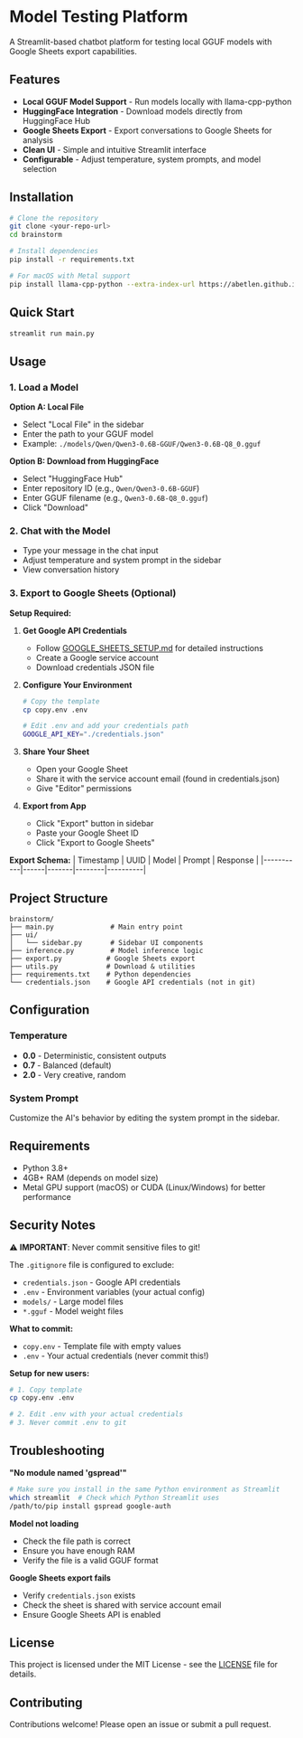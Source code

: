 # Model Testing Platform

A Streamlit-based chatbot platform for testing local GGUF models with Google Sheets export capabilities.

## Features

- **Local GGUF Model Support** - Run models locally with llama-cpp-python
- **HuggingFace Integration** - Download models directly from HuggingFace Hub
- **Google Sheets Export** - Export conversations to Google Sheets for analysis
- **Clean UI** - Simple and intuitive Streamlit interface
- **Configurable** - Adjust temperature, system prompts, and model selection

## Installation

```bash
# Clone the repository
git clone <your-repo-url>
cd brainstorm

# Install dependencies
pip install -r requirements.txt

# For macOS with Metal support
pip install llama-cpp-python --extra-index-url https://abetlen.github.io/llama-cpp-python/whl/metal
```

## Quick Start

```bash
streamlit run main.py
```

## Usage

### 1. Load a Model

**Option A: Local File**
- Select "Local File" in the sidebar
- Enter the path to your GGUF model
- Example: `./models/Qwen/Qwen3-0.6B-GGUF/Qwen3-0.6B-Q8_0.gguf`

**Option B: Download from HuggingFace**
- Select "HuggingFace Hub"
- Enter repository ID (e.g., `Qwen/Qwen3-0.6B-GGUF`)
- Enter GGUF filename (e.g., `Qwen3-0.6B-Q8_0.gguf`)
- Click "Download"

### 2. Chat with the Model

- Type your message in the chat input
- Adjust temperature and system prompt in the sidebar
- View conversation history

### 3. Export to Google Sheets (Optional)

**Setup Required:**

1. **Get Google API Credentials**
   - Follow [GOOGLE_SHEETS_SETUP.md](GOOGLE_SHEETS_SETUP.md) for detailed instructions
   - Create a Google service account
   - Download credentials JSON file

2. **Configure Your Environment**
   ```bash
   # Copy the template
   cp copy.env .env
   
   # Edit .env and add your credentials path
   GOOGLE_API_KEY="./credentials.json"
   ```

3. **Share Your Sheet**
   - Open your Google Sheet
   - Share it with the service account email (found in credentials.json)
   - Give "Editor" permissions

4. **Export from App**
   - Click "Export" button in sidebar
   - Paste your Google Sheet ID
   - Click "Export to Google Sheets"

**Export Schema:**
| Timestamp | UUID | Model | Prompt | Response |
|-----------|------|-------|--------|----------|

## Project Structure

```
brainstorm/
├── main.py              # Main entry point
├── ui/
│   └── sidebar.py       # Sidebar UI components
├── inference.py         # Model inference logic
├── export.py           # Google Sheets export
├── utils.py            # Download & utilities
├── requirements.txt    # Python dependencies
└── credentials.json    # Google API credentials (not in git)
```

## Configuration

### Temperature
- **0.0** - Deterministic, consistent outputs
- **0.7** - Balanced (default)
- **2.0** - Very creative, random

### System Prompt
Customize the AI's behavior by editing the system prompt in the sidebar.

## Requirements

- Python 3.8+
- 4GB+ RAM (depends on model size)
- Metal GPU support (macOS) or CUDA (Linux/Windows) for better performance

## Security Notes

⚠️ **IMPORTANT**: Never commit sensitive files to git!

The `.gitignore` file is configured to exclude:
- `credentials.json` - Google API credentials
- `.env` - Environment variables (your actual config)
- `models/` - Large model files
- `*.gguf` - Model weight files

**What to commit:**
- `copy.env` - Template file with empty values
- `.env` - Your actual credentials (never commit this!)

**Setup for new users:**
```bash
# 1. Copy template
cp copy.env .env

# 2. Edit .env with your actual credentials
# 3. Never commit .env to git
```

## Troubleshooting

**"No module named 'gspread'"**
```bash
# Make sure you install in the same Python environment as Streamlit
which streamlit  # Check which Python Streamlit uses
/path/to/pip install gspread google-auth
```

**Model not loading**
- Check the file path is correct
- Ensure you have enough RAM
- Verify the file is a valid GGUF format

**Google Sheets export fails**
- Verify `credentials.json` exists
- Check the sheet is shared with service account email
- Ensure Google Sheets API is enabled

## License

This project is licensed under the MIT License - see the [LICENSE](LICENSE) file for details.

## Contributing

Contributions welcome! Please open an issue or submit a pull request.

